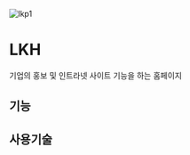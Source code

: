 

![lkp1](https://user-images.githubusercontent.com/47437218/54329251-49bf9400-4654-11e9-81f6-9def9077a8ac.png)




LKH
==================

기업의 홍보 및 인트라넷 사이트 기능을 하는 홈페이지


 기능
------------------

 사용기술
------------------


